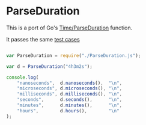 # ParseDuration

This is a port of Go's [Time/ParseDuration](http://golang.org/pkg/time/#ParseDuration) function.

It passes the same [test cases](http://golang.org/src/pkg/time/time_test.go#L1194)

``` js

var ParseDuration = require("./ParseDuration.js");

var d = ParseDuration("4h3m2s");

console.log(
    "nanoseconds",  d.nanoseconds(),  "\n",
    "microseconds", d.microseconds(), "\n",
    "milliseconds", d.milliseconds(), "\n",
    "seconds",      d.seconds(),      "\n",
    "minutes",      d.minutes(),      "\n",
    "hours",        d.hours(),        "\n"
);

```



